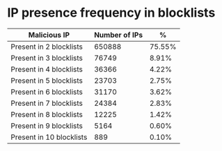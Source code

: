 # IP presence frequency in blocklists
| Malicious IP | Number of IPs | % |
|----|----|----|
| Present in 2 blocklists | 650888 | 75.55% |
| Present in 3 blocklists | 76749 | 8.91% |
| Present in 4 blocklists | 36366 | 4.22% |
| Present in 5 blocklists | 23703 | 2.75% |
| Present in 6 blocklists | 31170 | 3.62% |
| Present in 7 blocklists | 24384 | 2.83% |
| Present in 8 blocklists | 12225 | 1.42% |
| Present in 9 blocklists | 5164 | 0.60% |
| Present in 10 blocklists | 889 | 0.10% |
